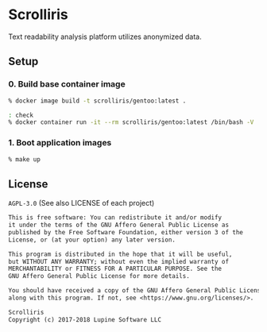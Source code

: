 # Scrolliris

Text readability analysis platform utilizes anonymized data.


## Setup

### 0. Build base container image

```zsh
% docker image build -t scrolliris/gentoo:latest .

: check
% docker container run -it --rm scrolliris/gentoo:latest /bin/bash -V
```

### 1. Boot application images

```zsh
% make up
```


## License

`AGPL-3.0` (See also LICENSE of each project)

```txt
This is free software: You can redistribute it and/or modify
it under the terms of the GNU Affero General Public License as
published by the Free Software Foundation, either version 3 of the
License, or (at your option) any later version.

This program is distributed in the hope that it will be useful,
but WITHOUT ANY WARRANTY; without even the implied warranty of
MERCHANTABILITY or FITNESS FOR A PARTICULAR PURPOSE. See the
GNU Affero General Public License for more details.

You should have received a copy of the GNU Affero General Public License
along with this program. If not, see <https://www.gnu.org/licenses/>.
```

```txt
Scrolliris
Copyright (c) 2017-2018 Lupine Software LLC
```
